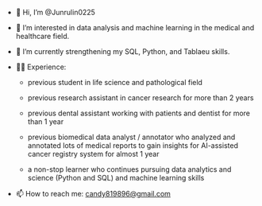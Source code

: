 - 👋 Hi, I’m @Junrulin0225
- 👀 I’m interested in data analysis and machine learning in the medical and healthcare field. 
- 📕 I’m currently strengthening my SQL, Python, and Tablaeu skills.
- 👩‍💻 Experience:

  - previous student in life science and pathological field 

  - previous research assistant in cancer research for more than 2 years

  - previous dental assistant working with patients and dentist for more than 1 year

  - previous biomedical data analyst / annotator who analyzed and annotated lots of medical reports to gain insights for AI-assisted cancer registry system for almost 1 year

  - a non-stop learner who continues pursuing data analytics and science (Python and SQL) and machine learning skills

- 📫 How to reach me: candy819896@gmail.com

<!---
Junrulin0225/Junrulin0225 is a ✨ special ✨ repository because its `README.md` (this file) appears on your GitHub profile.
You can click the Preview link to take a look at your changes.
--->
